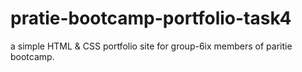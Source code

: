 # pratie-bootcamp-portfolio-task4
a simple HTML &amp; CSS portfolio site for group-6ix members of paritie bootcamp.
